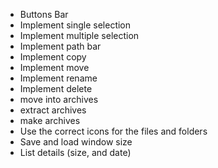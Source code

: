 - Buttons Bar
- Implement single selection
- Implement multiple selection
- Implement path bar
- Implement copy
- Implement move
- Implement rename
- Implement delete
- move into archives
- extract archives
- make archives
- Use the correct icons for the files and folders
- Save and load window size
- List details (size, and date)
